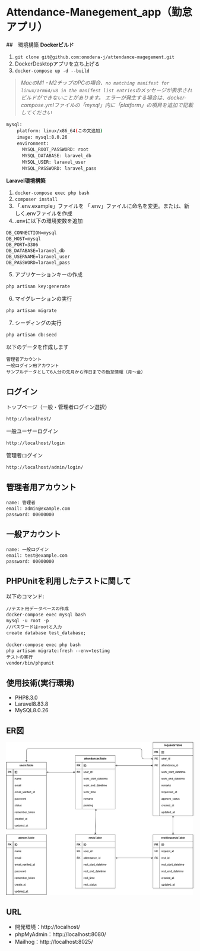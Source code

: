 # Attendance-Manegement_app（勤怠アプリ）

##　環境構築
**Dockerビルド**
1. `git clone git@github.com:onodera-j/attendance-magegement.git`
2. DockerDesktopアプリを立ち上げる
3. `docker-compose up -d --build`

> *MacのM1・M2チップのPCの場合、`no matching manifest for linux/arm64/v8 in the manifest list entries`のメッセージが表示されビルドができないことがあります。
エラーが発生する場合は、docker-compose.ymlファイルの「mysql」内に「platform」の項目を追加で記載してください*
``` bash
mysql:
    platform: linux/x86_64(この文追加)
    image: mysql:8.0.26
    environment:
      MYSQL_ROOT_PASSWORD: root
      MYSQL_DATABASE: laravel_db
      MYSQL_USER: laravel_user
      MYSQL_PASSWORD: laravel_pass
```

**Laravel環境構築**
1. `docker-compose exec php bash`
2. `composer install`
3. 「.env.example」ファイルを 「.env」ファイルに命名を変更。または、新しく.envファイルを作成
4. .envに以下の環境変数を追加
``` text
DB_CONNECTION=mysql
DB_HOST=mysql
DB_PORT=3306
DB_DATABASE=laravel_db
DB_USERNAME=laravel_user
DB_PASSWORD=laravel_pass
```

5. アプリケーションキーの作成
``` bash
php artisan key:generate
```

6. マイグレーションの実行
``` bash
php artisan migrate
```

7. シーディングの実行
``` bash
php artisan db:seed
```
以下のデータを作成します
``` text
管理者アカウント
一般ログイン用アカウント
サンプルデータとして6人分の先月から昨日までの勤怠情報（月～金）
```

## ログイン
トップページ（一般・管理者ログイン選択）
```bash
http://localhost/
```
一般ユーザーログイン
```bash
http://localhost/login
```
管理者ログイン
```bash
http://localhost/admin/login/
```

## 管理者用アカウント
``` text
name: 管理者
email: admin@example.com
password: 00000000
```

## 一般アカウント
``` text
name: 一般ログイン
email: test@example.com
password: 00000000
```

## PHPUnitを利用したテストに関して
以下のコマンド:  
```
//テスト用データベースの作成
docker-compose exec mysql bash
mysql -u root -p
//パスワードはrootと入力
create database test_database;

docker-compose exec php bash
php artisan migrate:fresh --env=testing
テストの実行
vendor/bin/phpunit
```

## 使用技術(実行環境)
- PHP8.3.0
- Laravel8.83.8
- MySQL8.0.26

## ER図
![alt](ER.drawio.png)

## URL
- 開発環境：http://localhost/
- phpMyAdmin：http://localhost:8080/
- Mailhog：http://localhost:8025/

